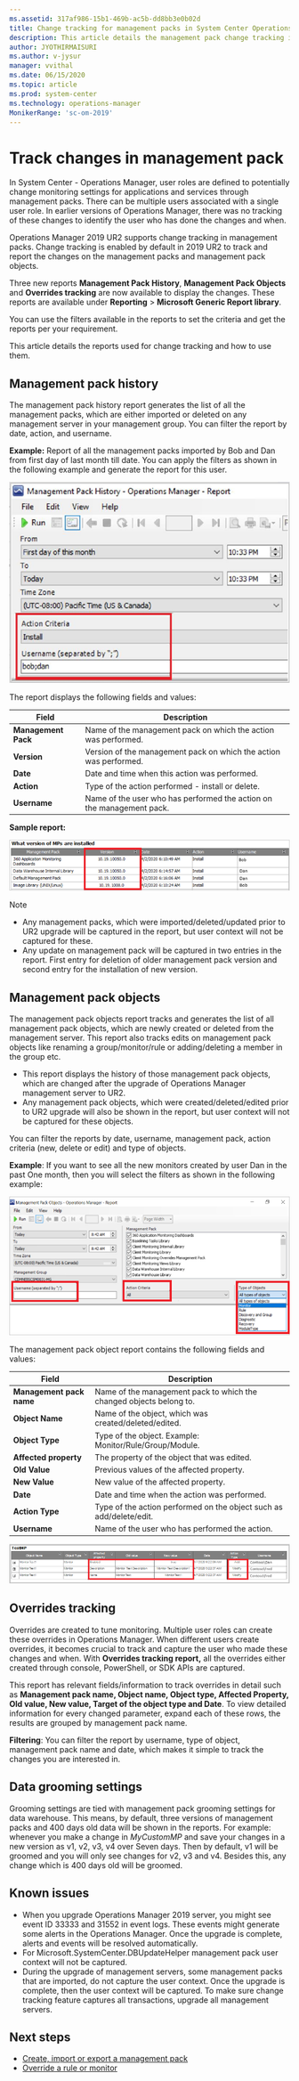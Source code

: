 ```yaml
---
ms.assetid: 317af986-15b1-469b-ac5b-dd8bb3e0b02d
title: Change tracking for management packs in System Center Operations Manager
description: This article details the management pack change tracking in Operations Manager
author: JYOTHIRMAISURI
ms.author: v-jysur
manager: vvithal
ms.date: 06/15/2020
ms.topic: article
ms.prod: system-center
ms.technology: operations-manager
MonikerRange: 'sc-om-2019'
---
```


# Track changes in management pack

In System Center - Operations Manager, user roles are defined to potentially change monitoring settings for applications and services through management packs. There can be multiple users associated with a single user role. In earlier versions of Operations Manager, there was no tracking of these changes to identify the user who has done the changes and when.

Operations Manager 2019 UR2 supports change tracking in management packs. Change tracking is enabled by default in 2019 UR2 to track and report the changes on the management packs and management pack objects.

Three new reports **Management Pack History**, **Management Pack Objects** and **Overrides tracking** are now available to display the changes. These reports are available under **Reporting** > **Microsoft Generic Report library**.

You can use the filters available in the reports to set the criteria and get the reports per your requirement.

This article details the reports used for change tracking and how to use them.

## Management pack history

The management pack history report generates the list of all the management packs, which are either imported or deleted on any management server in your management group. You can filter the report by date, action, and username.

**Example:** Report of all the management packs imported by Bob and Dan from first day of last month till date. You can apply the filters as shown in the following example and generate the report for this user.

![Management pack history](./media/change-tracking/management-pack-history.png)

The report displays the following fields and values:

| **Field** | **Description** |
| --- | --- |
| **Management Pack** | Name of the management pack on which the action was performed. |
| **Version** | Version of the management pack on which the action was performed. |
| **Date** | Date and time when this action was performed. |
| **Action** | Type of the action performed - install or delete. |
| **Username** | Name of the user who has performed the action on the management pack.|

**Sample report:**

![Management pack versions](./media/change-tracking/management-pack-versions.png)

> [!NOTE]
> - Any management packs, which were imported/deleted/updated prior to UR2 upgrade will be captured in the report, but user context will not be captured for these.
> - Any update on management pack will be captured in two entries in the report. First entry for deletion of older management pack version and second entry for the installation of new version.


## Management pack objects

The management pack objects report tracks and generates the list of all management pack objects, which are newly created or deleted from the management server. This report also tracks edits on management pack objects like renaming a group/monitor/rule or adding/deleting a member in the group etc.

- This report displays the history of those management pack objects, which are changed after the upgrade of Operations Manager management server to UR2.
- Any management pack objects, which were created/deleted/edited prior to UR2 upgrade will also be shown in the report, but user context will not be captured for these objects.

You can filter the reports by date, username, management pack, action criteria (new, delete or edit) and type of objects.

**Example**: If you want to see all the new monitors created by user Dan in the past One month, then you will select the filters as shown in the following example:

![Management pack objects](./media/change-tracking/managment-pack-objects.png)

The management pack object report contains the following fields and values:

| **Field** | **Description** |
| --- | --- |
| **Management pack name** | Name of the management pack to which the changed objects belong to. |
| **Object Name** | Name of the object, which was created/deleted/edited. |
| **Object Type** | Type of the object. Example: Monitor/Rule/Group/Module. |
| **Affected property** | The property of the object that was edited. |
| **Old Value** | Previous values of the affected property. |
| **New Value** | New value of the affected property. |
| **Date** | Date and time when the action was performed. |
| **Action Type** | Type of the action performed on the object such as add/delete/edit. |
| **Username** | Name of the user who has performed the action. |

![Test management pack](./media/change-tracking/test-management-pack.png)

## Overrides tracking

Overrides are created to tune monitoring. Multiple user roles can create these overrides in Operations Manager. When different users create overrides, it becomes crucial to track and capture the user who made these changes and when. With **Overrides tracking report,** all the overrides either created through console, PowerShell, or SDK APIs are captured.

This report has relevant fields/information to track overrides in detail such as **Management pack name, Object name, Object type, Affected Property, Old value, New value, Target of the object type and Date**. To view detailed information for every changed parameter, expand each of these rows, the results are grouped by management pack name.

**Filtering**: You can filter the report by username, type of object, management pack name and date, which makes it simple to track the changes you are interested in.

## Data grooming settings

Grooming settings are tied with management pack grooming settings for data warehouse. This means, by default, three versions of management packs and 400 days old data will be shown in the reports. For example: whenever you make a change in *MyCustomMP* and save your changes in a new version as v1, v2, v3, v4 over Seven days. Then by default, v1 will be groomed and you will only see changes for v2, v3 and v4. Besides this, any change which is 400 days old will be groomed.


## Known issues

- When you upgrade Operations Manager 2019 server, you might see event ID 33333 and 31552 in event logs. These events might generate some alerts in the Operations Manager. Once the upgrade is complete, alerts and events will be resolved automatically.
- For Microsoft.SystemCenter.DBUpdateHelper management pack user context will not be captured.
- During the upgrade of management servers, some management packs that are imported, do not capture the user context. Once the upgrade is complete, then the user context will be captured. To make sure change tracking feature captures all transactions, upgrade all management servers.

## Next steps
- [Create, import or export a management pack](manage-mp-import-remove-delete.md)
- [Override a rule or monitor](manage-mp-override-rule-monitor.md)
 <SMEs to review and confirm>
